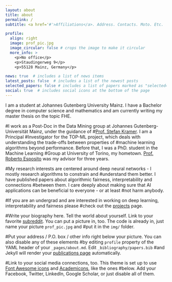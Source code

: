 ```yaml
---
layout: about
title: about
permalink: /
subtitle: <a href='#'>Affiliations</a>. Address. Contacts. Moto. Etc.

profile:
  align: right
  image: prof_pic.jpg
  image_circular: false # crops the image to make it circular
  more_info: >
    <p>No office</p>
    <p>Staudingerweg 9</p>
    <p>55128 Mainz, Germany</p>

news: true  # includes a list of news items
latest_posts: false  # includes a list of the newest posts
selected_papers: false # includes a list of papers marked as "selected={true}"
social: true  # includes social icons at the bottom of the page
---
```



I am a student at Johannes Gutenberg University Mainz. I have a Bachelor degree in computer science and mathematics and am currently writing my master thesis on the topic FHE.


#I work as a Post-Doc in the Data Mining group at Johannes Gutenberg-Universität Mainz, under the guidance of #[Prof. Stefan Kramer](https://www.datamining.informatik.uni-mainz.de/stefan-kramer/). I am a Principal #Investigator for the TOP-ML project, which deals with understanding the trade-offs between properties of #machine learning algorithms beyond performance. Before that, I was a PhD. student in the Machine Learning #Group at University of Torino, my hometown. [Prof. Roberto Esposito](http://informatica.unito.it/do/#docenti.pl/Alias?roberto.esposito#tab-profilo) was my advisor for three years.

#My research interests are centered around deep neural networks - I mostly research algorithms to constrain and #understand them better. I have published papers about algorithmic fairness, interpretability and connections #between them. I care deeply about making sure that AI applications can be beneficial to everyone - or at least #not harm anybody.

#If you are an undergrad and are interested in working on deep learning, interpretability and fairness please #check out the [projects]({{site.baseurl}}/projects) page. 


#Write your biography here. Tell the world about yourself. Link to your favorite [subreddit](http://#reddit.com). You can put a picture in, too. The code is already in, just name your picture `prof_pic.jpg` and #put it in the `img/` folder.

#Put your address / P.O. box / other info right below your picture. You can also disable any of these elements #by editing `profile` property of the YAML header of your `_pages/about.md`. Edit `_bibliography/papers.bib` #and Jekyll will render your [publications page](/al-folio/publications/) automatically.

#Link to your social media connections, too. This theme is set up to use [Font Awesome icons](http://#fortawesome.github.io/Font-Awesome/) and [Academicons](https://jpswalsh.github.io/academicons/), like the ones #below. Add your Facebook, Twitter, LinkedIn, Google Scholar, or just disable all of them.
